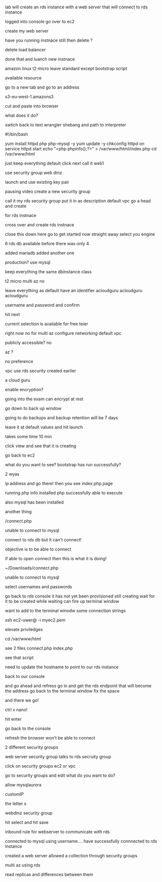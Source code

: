 lab will create an rds instance with a web server that will connect to rds instance

logged into console go over to ec2 

create my web server

have you running instnace still then delete
?

delete load balancer


done that and luanch new instnace

amazon linux t2 micro leave standard except bootstrap script

available resource

go to a new tab and go to an address

s3-eu-west-1.amazons3

cut and paste into browser

what does it do?

swtich back to text wrangler
shebang
and path to interpreter

#!/bin/bash

yum install httpd php php-mysql -y
yum update -y
chkconfig httpd on
service httpd start
echo "<php phpinfo();?>" > /var/www/html/index.php
cd /var/www/html

just keep everything default click next
call it web1 

use security group web dmz

launch and use existing key pair

pausing video
create a new security group

call it my rds security group
put it in as description
default vpc
go a head and create

for rds instnace

cross over and create rds instnace


close this down here
go to get started now
straight away select you engine

6 rds db available
before there was only 4

added mariadb
added another one

production?
use mysql

keep everything the same
dbinstance class

t2 micro multi az no

leave everything as default
have an identifier
acloudguru
acloudguru
acloudguru 

username and password and confirm

hit next

current selection is available for free teier

right now no for multi az configure networking
default vpc

publicly accessible?
no

az ?

no preference

vpc use rds security created earlier

a cloud guru

enable encryption?

going into the exam can encrypt at rest

go down to back up window

going to do backups and backup retention will be 7 days

leave it at default values
and hit launch

takes some time 10 min 

click view and see that it is creating

go back to ec2

what do you want to see?
bootstrap has run successfully?

2 wyas

ip address and go there!
then you see index.php page

running php info
installed php successfully able to execute

also mysql has been installed

another thing 

/connect.php

unable to connect to mysql

connect to rds db but it can't connect!

objective is to be able to connect

if able to open connect then this is what it is doing!

~/Downloads/connect.php

unable to connect to mysql

select usernames and passwords

go back to rds console it has not yet been provisioned
still creating
wait for it to be created while waiting can fire up terminal window

want to add to the terminal winodw some connection strings



ssh ec2-uwer@<ip address> -i myec2.pem

elevate priviledges

cd /var/www/html

see 2 files
connect.php index.php

see that script

need to update the hostname to point to our rds instance

back to our console

and go ahead and refress
go in and get the rds endpoint
that will become the address
go back to the terminal window
fix the space

and there we go!

ctrl x nano!

hit enter

go back to the console

refresh the browser
won't be able to connect

2 different security groups

web server security group talks to rds secruity group

click on security groups ec2 or vpc

go to security groups and edit
what do you want to do?

allow mysqlaurora

customIP

the letter s

webdmz security group

hit select and hit save

inbound rule for webserver to communicate with rds

connected to mysql using username....
have successfully connnected to rds instance

created a web server
allowed a collection through security groups

multi az using rds

read replicas and differences between them


